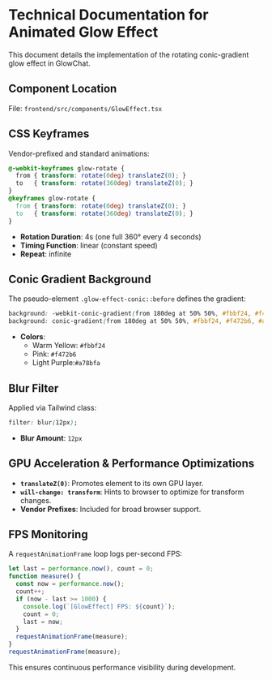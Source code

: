 # Technical Documentation for Animated Glow Effect

This document details the implementation of the rotating conic-gradient glow effect in GlowChat.

## Component Location

File: `frontend/src/components/GlowEffect.tsx`

## CSS Keyframes

Vendor-prefixed and standard animations:

```css
@-webkit-keyframes glow-rotate {
  from { transform: rotate(0deg) translateZ(0); }
  to   { transform: rotate(360deg) translateZ(0); }
}
@keyframes glow-rotate {
  from { transform: rotate(0deg) translateZ(0); }
  to   { transform: rotate(360deg) translateZ(0); }
}
```

- **Rotation Duration**: 4s (one full 360° every 4 seconds)
- **Timing Function**: linear (constant speed)
- **Repeat**: infinite

## Conic Gradient Background

The pseudo-element `.glow-effect-conic::before` defines the gradient:

```css
background: -webkit-conic-gradient(from 180deg at 50% 50%, #fbbf24, #f472b6, #a78bfa, #fbbf24);
background: conic-gradient(from 180deg at 50% 50%, #fbbf24, #f472b6, #a78bfa, #fbbf24);
```

- **Colors**:
  - Warm Yellow: `#fbbf24`
  - Pink:       `#f472b6`
  - Light Purple:`#a78bfa`

## Blur Filter

Applied via Tailwind class:

```css
filter: blur(12px);
```

- **Blur Amount**: `12px`

## GPU Acceleration & Performance Optimizations

- **`translateZ(0)`**: Promotes element to its own GPU layer.
- **`will-change: transform`**: Hints to browser to optimize for transform changes.
- **Vendor Prefixes**: Included for broad browser support.

## FPS Monitoring

A `requestAnimationFrame` loop logs per-second FPS:

```ts
let last = performance.now(), count = 0;
function measure() {
  const now = performance.now();
  count++;
  if (now - last >= 1000) {
    console.log(`[GlowEffect] FPS: ${count}`);
    count = 0;
    last = now;
  }
  requestAnimationFrame(measure);
}
requestAnimationFrame(measure);
```

This ensures continuous performance visibility during development.

